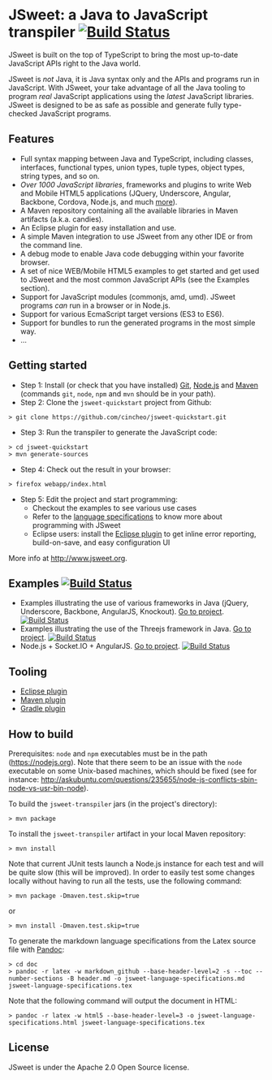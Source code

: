 # JSweet: a Java to JavaScript transpiler [![Build Status](https://jenkins.jsweet.org/buildStatus/icon?job=jsweet)](https://jenkins.jsweet.org/job/jsweet/)

JSweet is built on the top of TypeScript to bring the most up-to-date JavaScript APIs right to the Java world.

JSweet is *not* Java, it is Java syntax only and the APIs and programs run in JavaScript. With JSweet, your take advantage of all the Java tooling to program *real* JavaScript applications using the *latest* JavaScript libraries. JSweet is designed to be as safe as possible and generate fully type-checked JavaScript programs.

## Features

- Full syntax mapping between Java and TypeScript, including classes, interfaces, functional types, union types, tuple types, object types, string types, and so on.
- *Over 1000 JavaScript libraries*, frameworks and plugins to write Web and Mobile HTML5 applications (JQuery, Underscore, Angular, Backbone, Cordova, Node.js, and much [more](http://www.jsweet.org/candies-snapshots/)).
- A Maven repository containing all the available libraries in Maven artifacts (a.k.a. candies).
- An Eclipse plugin for easy installation and use.
- A simple Maven integration to use JSweet from any other IDE or from the command line.
- A debug mode to enable Java code debugging within your favorite browser.
- A set of nice WEB/Mobile HTML5 examples to get started and get used to JSweet and the most common JavaScript APIs (see the Examples section). 
- Support for JavaScript modules (commonjs, amd, umd). JSweet programs *can* run in a browser or in Node.js.
- Support for various EcmaScript target versions (ES3 to ES6).
- Support for bundles to run the generated programs in the most simple way.
- ...

## Getting started

- Step 1: Install (or check that you have installed) [Git](https://git-scm.com/downloads), [Node.js](https://nodejs.org) and [Maven](https://maven.apache.org/) (commands `git`, `node`, `npm` and `mvn` should be in your path).
- Step 2: Clone the `jsweet-quickstart` project from Github:
```
> git clone https://github.com/cincheo/jsweet-quickstart.git
```
- Step 3: Run the transpiler to generate the JavaScript code:
```
> cd jsweet-quickstart
> mvn generate-sources
```
- Step 4: Check out the result in your browser:
```
> firefox webapp/index.html
```
- Step 5: Edit the project and start programming:
	- Checkout the examples to see various use cases 
	- Refer to the [language specifications](https://github.com/cincheo/jsweet/blob/master/doc/jsweet-language-specifications.md) to know more about programming with JSweet
	- Eclipse users: install the [Eclipse plugin](http://www.jsweet.org/eclipse-plugin/) to get inline error reporting, build-on-save, and easy configuration UI

More info at http://www.jsweet.org.

## Examples [![Build Status](https://jenkins.jsweet.org/buildStatus/icon?job=jsweet-uitests-web)](https://jenkins.jsweet.org/job/jsweet-uitests-web/)

- Examples illustrating the use of various frameworks in Java (jQuery, Underscore, Backbone, AngularJS, Knockout). [Go to project](https://github.com/cincheo/jsweet-examples). [![Build Status](https://jenkins.jsweet.org/buildStatus/icon?job=jsweet-examples)](https://jenkins.jsweet.org/job/jsweet-examples/)
- Examples illustrating the use of the Threejs framework in Java. [Go to project](https://github.com/cincheo/jsweet-examples-threejs). [![Build Status](https://jenkins.jsweet.org/buildStatus/icon?job=jsweet-examples-threejs)](https://jenkins.jsweet.org/job/jsweet-examples-threejs/)
- Node.js + Socket.IO + AngularJS. [Go to project](https://github.com/lgrignon/jsweet-node-example). [![Build Status](https://jenkins.jsweet.org/buildStatus/icon?job=jsweet-node-example)](https://jenkins.jsweet.org/job/jsweet-node-example/)

## Tooling

- [Eclipse plugin](https://github.com/cincheo/jsweet-eclipse-plugin)
- [Maven plugin](https://github.com/lgrignon/jsweet-maven-plugin)
- [Gradle plugin](https://github.com/lgrignon/jsweet-gradle-plugin)

## How to build

Prerequisites: `node` and `npm` executables must be in the path (https://nodejs.org). Note that there seem to be an issue with the `node` executable on some Unix-based machines, which should be fixed (see for instance: http://askubuntu.com/questions/235655/node-js-conflicts-sbin-node-vs-usr-bin-node).

To build the `jsweet-transpiler` jars (in the project's directory):

```
> mvn package
```

To install the `jsweet-transpiler` artifact in your local Maven repository:

```
> mvn install
```

Note that current JUnit tests launch a Node.js instance for each test and will be quite slow (this will be improved). In order to easily test some changes locally without having to run all the tests, use the following command:

```
> mvn package -Dmaven.test.skip=true
```

or

```
> mvn install -Dmaven.test.skip=true
```

To generate the markdown language specifications from the Latex source file with [Pandoc](http://pandoc.org/):

```
> cd doc
> pandoc -r latex -w markdown_github --base-header-level=2 -s --toc --number-sections -B header.md -o jsweet-language-specifications.md jsweet-language-specifications.tex
```

Note that the following command will output the document in HTML:

```
> pandoc -r latex -w html5 --base-header-level=3 -o jsweet-language-specifications.html jsweet-language-specifications.tex
```

## License

JSweet is under the Apache 2.0 Open Source license.

